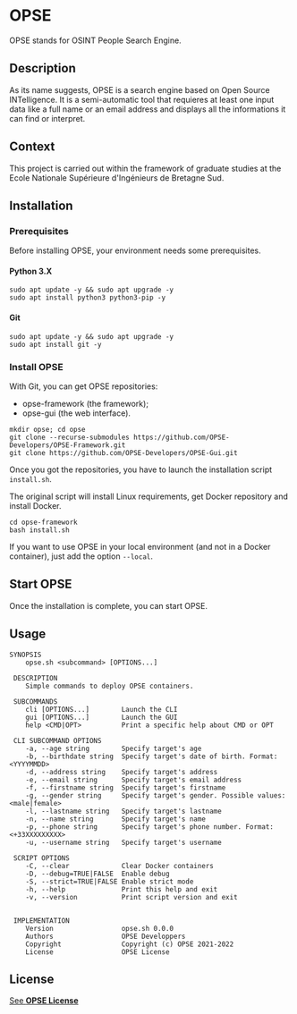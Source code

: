 # OPSE

OPSE stands for OSINT People Search Engine.

## Description

As its name suggests, OPSE is a search engine based on Open Source INTelligence. It is a semi-automatic tool that requieres at least one input data like a full name or an email address and displays all the informations it can find or interpret.

## Context

This project is carried out within the framework of graduate studies at the Ecole Nationale Supérieure d'Ingénieurs de Bretagne Sud.

## Installation

### Prerequisites

Before installing OPSE, your environment needs some prerequisites.

#### Python 3.X

```
sudo apt update -y && sudo apt upgrade -y
sudo apt install python3 python3-pip -y
```

#### Git

```
sudo apt update -y && sudo apt upgrade -y
sudo apt install git -y
```

### Install OPSE

With Git, you can get OPSE repositories:
- opse-framework (the framework);
- opse-gui (the web interface).

```
mkdir opse; cd opse
git clone --recurse-submodules https://github.com/OPSE-Developers/OPSE-Framework.git
git clone https://github.com/OPSE-Developers/OPSE-Gui.git
```

Once you got the repositories, you have to launch the installation script `install.sh`.

The original script will install Linux requirements, get Docker repository and install Docker.

```
cd opse-framework
bash install.sh
```

If you want to use OPSE in your local environment (and not in a Docker container), just add the option `--local`.

## Start OPSE

Once the installation is complete, you can start OPSE.

## Usage

```
SYNOPSIS
    opse.sh <subcommand> [OPTIONS...]

 DESCRIPTION
    Simple commands to deploy OPSE containers.

 SUBCOMMANDS
    cli [OPTIONS...]        Launch the CLI
    gui [OPTIONS...]        Launch the GUI
    help <CMD|OPT>          Print a specific help about CMD or OPT

 CLI SUBCOMMAND OPTIONS
    -a, --age string        Specify target's age
    -b, --birthdate string  Specify target's date of birth. Format: <YYYYMMDD>
    -d, --address string    Specify target's address
    -e, --email string      Specify target's email address
    -f, --firstname string  Specify target's firstname
    -g, --gender string     Specify target's gender. Possible values: <male|female>
    -l, --lastname string   Specify target's lastname
    -n, --name string       Specify target's name
    -p, --phone string      Specify target's phone number. Format: <+33XXXXXXXXX>
    -u, --username string   Specify target's username

 SCRIPT OPTIONS
    -C, --clear             Clear Docker containers
    -D, --debug=TRUE|FALSE  Enable debug
    -S, --strict=TRUE|FALSE Enable strict mode
    -h, --help              Print this help and exit
    -v, --version           Print script version and exit


 IMPLEMENTATION
    Version                 opse.sh 0.0.0
    Authors                 OPSE Developpers
    Copyright               Copyright (c) OPSE 2021-2022
    License                 OPSE License
```

## License

[See __OPSE License__](LICENSE)
